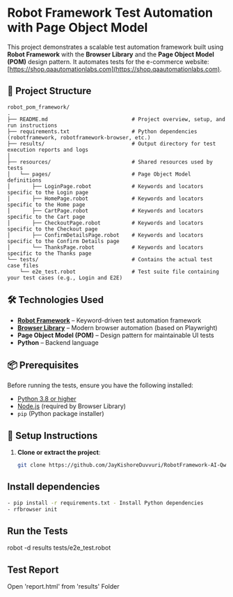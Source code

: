 # Robot Framework Test Automation with Page Object Model

This project demonstrates a scalable test automation framework built using **Robot Framework** with the **Browser Library** and the **Page Object Model (POM)** design pattern. It automates tests for the e-commerce website: [https://shop.qaautomationlabs.com](https://shop.qaautomationlabs.com).

## 📁 Project Structure
```
robot_pom_framework/
.
├── README.md                           # Project overview, setup, and run instructions
├── requirements.txt                    # Python dependencies (robotframework, robotframework-browser, etc.)
├── results/                            # Output directory for test execution reports and logs
│   
├── resources/                          # Shared resources used by tests
│   └── pages/                          # Page Object Model definitions
│       ├── LoginPage.robot             # Keywords and locators specific to the Login page
│       ├── HomePage.robot              # Keywords and locators specific to the Home page
│       ├── CartPage.robot              # Keywords and locators specific to the Cart page
│       ├── CheckoutPage.robot          # Keywords and locators specific to the Checkout page
│       ├── ConfirmDetailsPage.robot    # Keywords and locators specific to the Confirm Details page
│       └── ThanksPage.robot            # Keywords and locators specific to the Thanks page
└── tests/                              # Contains the actual test case files
    └── e2e_test.robot                  # Test suite file containing your test cases (e.g., Login and E2E)
```

## 🛠️ Technologies Used

- **[Robot Framework](https://robotframework.org/)** – Keyword-driven test automation framework
- **[Browser Library](https://marketsquare.github.io/robotframework-browser/)** – Modern browser automation (based on Playwright)
- **Page Object Model (POM)** – Design pattern for maintainable UI tests
- **Python** – Backend language

## 📦 Prerequisites

Before running the tests, ensure you have the following installed:

- [Python 3.8 or higher](https://www.python.org/downloads/)
- [Node.js](https://nodejs.org/) (required by Browser Library)
- `pip` (Python package installer)

## 🚀 Setup Instructions

1. **Clone or extract the project**:
   ```bash
   git clone https://github.com/JayKishoreDuvvuri/RobotFramework-AI-Qwen3-Coder.git
   ```
## Install dependencies
   ```bash
- pip install -r requirements.txt - Install Python dependencies
- rfbrowser init
   ```

## Run the Tests
robot -d results tests/e2e_test.robot    

## Test Report
Open 'report.html' from 'results' Folder   
